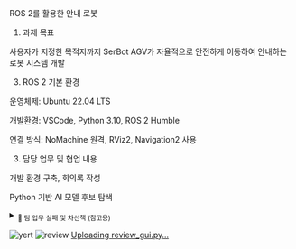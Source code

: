 ROS 2를 활용한 안내 로봇
1. 과제 목표
   
사용자가 지정한 목적지까지 SerBot AGV가 자율적으로 안전하게 이동하여 안내하는 로봇 시스템 개발

3. ROS 2 기본 환경

운영체제: Ubuntu 22.04 LTS

개발환경: VSCode, Python 3.10, ROS 2 Humble

연결 방식: NoMachine 원격, RViz2, Navigation2 사용

3. 담당 업무 및 협업 내용

개발 환경 구축, 회의록 작성

Python 기반 AI 모델 후보 탐색

<details> <summary><sub>📎 팀 업무 실패 및 차선책 (참고용)</sub></summary>
SLAM 기반 맵 작성은 완료되었으나,
SerBot AGV 매뉴얼 내 LiDAR 구성 및 Navigation2 연동 실패

맵은 생성되었지만 실제 자율 이동 불가


[회의록.2팀.12주차.250528.pdf](https://github.com/user-attachments/files/20743785/2.12.250528.pdf)

[전체 회의록.zip](https://github.com/user-attachments/files/20743790/default.zip)


차선책으로 AI 대신 그리드 기반 안내 로봇 개발로 방향 전환

[ROS를 이용한 SerBot AGV 주행 매뉴얼.pdf](https://github.com/user-attachments/files/20743783/ROS.SerBot.AGV.pdf)


</details>

![yert](https://github.com/user-attachments/assets/6bb0cebb-63d5-4b63-9523-ddce8ad1b6a5)
![review](https://github.com/user-attachments/assets/0a8a37db-a850-4f0e-a049-a189e0814a53)
[Uploading review_gui.py…]()


